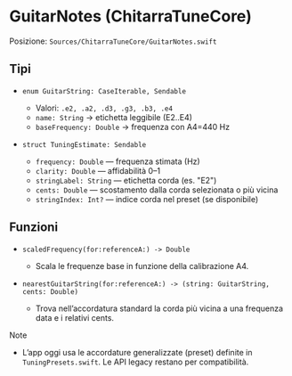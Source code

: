 # GuitarNotes (ChitarraTuneCore)

Posizione: `Sources/ChitarraTuneCore/GuitarNotes.swift`

## Tipi
- `enum GuitarString: CaseIterable, Sendable`
  - Valori: `.e2, .a2, .d3, .g3, .b3, .e4`
  - `name: String` → etichetta leggibile (E2..E4)
  - `baseFrequency: Double` → frequenza con A4=440 Hz

- `struct TuningEstimate: Sendable`
  - `frequency: Double` — frequenza stimata (Hz)
  - `clarity: Double` — affidabilità 0–1
  - `stringLabel: String` — etichetta corda (es. "E2")
  - `cents: Double` — scostamento dalla corda selezionata o più vicina
  - `stringIndex: Int?` — indice corda nel preset (se disponibile)

## Funzioni
- `scaledFrequency(for:referenceA:) -> Double`
  - Scala le frequenze base in funzione della calibrazione A4.

- `nearestGuitarString(for:referenceA:) -> (string: GuitarString, cents: Double)`
  - Trova nell’accordatura standard la corda più vicina a una frequenza data e i relativi cents.

Note
- L’app oggi usa le accordature generalizzate (preset) definite in `TuningPresets.swift`. Le API legacy restano per compatibilità.

